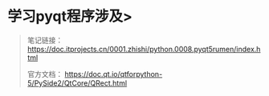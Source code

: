 # 学习pyqt程序涉及> 
> 笔记链接： https://doc.itprojects.cn/0001.zhishi/python.0008.pyqt5rumen/index.html
>
> 官方文档： https://doc.qt.io/qtforpython-5/PySide2/QtCore/QRect.html
> 
>




